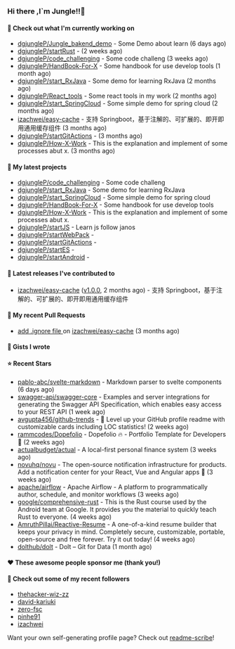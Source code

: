 ### Hi there ,I`m Jungle!!👋

#### 👷 Check out what I'm currently working on

- [dgjungleP/Jungle_bakend_demo](https://github.com/dgjungleP/Jungle_bakend_demo) - Some Demo about learn (6 days ago)
- [dgjungleP/startRust](https://github.com/dgjungleP/startRust) -  (2 weeks ago)
- [dgjungleP/code_challenging](https://github.com/dgjungleP/code_challenging) - Some code challeng (3 weeks ago)
- [dgjungleP/HandBook-For-X](https://github.com/dgjungleP/HandBook-For-X) - Some handbook for use develop tools (1 month ago)
- [dgjungleP/start_RxJava](https://github.com/dgjungleP/start_RxJava) - Some demo for learning RxJava (2 months ago)
- [dgjungleP/React_tools](https://github.com/dgjungleP/React_tools) - Some react tools in my work (2 months ago)
- [dgjungleP/start_SpringCloud](https://github.com/dgjungleP/start_SpringCloud) - Some simple demo for spring cloud  (2 months ago)
- [izachwei/easy-cache](https://github.com/izachwei/easy-cache) - 支持 Springboot，基于注解的、可扩展的、即开即用通用缓存组件 (3 months ago)
- [dgjungleP/startGitActions](https://github.com/dgjungleP/startGitActions) -  (3 months ago)
- [dgjungleP/How-X-Work](https://github.com/dgjungleP/How-X-Work) - This is the explanation and implement of some processes abut x. (3 months ago)

#### 🌱 My latest projects

- [dgjungleP/code_challenging](https://github.com/dgjungleP/code_challenging) - Some code challeng
- [dgjungleP/start_RxJava](https://github.com/dgjungleP/start_RxJava) - Some demo for learning RxJava
- [dgjungleP/start_SpringCloud](https://github.com/dgjungleP/start_SpringCloud) - Some simple demo for spring cloud 
- [dgjungleP/HandBook-For-X](https://github.com/dgjungleP/HandBook-For-X) - Some handbook for use develop tools
- [dgjungleP/How-X-Work](https://github.com/dgjungleP/How-X-Work) - This is the explanation and implement of some processes abut x.
- [dgjungleP/startJS](https://github.com/dgjungleP/startJS) - Learn js follow janos
- [dgjungleP/startWebPack](https://github.com/dgjungleP/startWebPack) - 
- [dgjungleP/startGitActions](https://github.com/dgjungleP/startGitActions) - 
- [dgjungleP/startES](https://github.com/dgjungleP/startES) - 
- [dgjungleP/startAndroid](https://github.com/dgjungleP/startAndroid) - 

#### 🔭 Latest releases I've contributed to

- [izachwei/easy-cache](https://github.com/izachwei/easy-cache) ([v1.0.0](https://github.com/izachwei/easy-cache/releases/tag/v1.0.0), 2 months ago) - 支持 Springboot，基于注解的、可扩展的、即开即用通用缓存组件

#### 🔨 My recent Pull Requests

- [add .ignore file ](https://github.com/izachwei/easy-cache/pull/2) on [izachwei/easy-cache](https://github.com/izachwei/easy-cache) (3 months ago)


#### 📓 Gists I wrote


#### ⭐ Recent Stars

- [pablo-abc/svelte-markdown](https://github.com/pablo-abc/svelte-markdown) - Markdown parser to svelte components (6 days ago)
- [swagger-api/swagger-core](https://github.com/swagger-api/swagger-core) - Examples and server integrations for generating the Swagger API Specification, which enables easy access to your REST API (1 week ago)
- [avgupta456/github-trends](https://github.com/avgupta456/github-trends) - 🚀 Level up your GitHub profile readme with customizable cards including LOC statistics! (2 weeks ago)
- [rammcodes/Dopefolio](https://github.com/rammcodes/Dopefolio) - Dopefolio 🔥 - Portfolio Template for Developers 🚀 (2 weeks ago)
- [actualbudget/actual](https://github.com/actualbudget/actual) - A local-first personal finance system (3 weeks ago)
- [novuhq/novu](https://github.com/novuhq/novu) - The open-source notification infrastructure for products. Add a notification center for your React, Vue and Angular apps 🚀 (3 weeks ago)
- [apache/airflow](https://github.com/apache/airflow) - Apache Airflow - A platform to programmatically author, schedule, and monitor workflows (3 weeks ago)
- [google/comprehensive-rust](https://github.com/google/comprehensive-rust) - This is the Rust course used by the Android team at Google. It provides you the material to quickly teach Rust to everyone. (4 weeks ago)
- [AmruthPillai/Reactive-Resume](https://github.com/AmruthPillai/Reactive-Resume) - A one-of-a-kind resume builder that keeps your privacy in mind. Completely secure, customizable, portable, open-source and free forever. Try it out today! (4 weeks ago)
- [dolthub/dolt](https://github.com/dolthub/dolt) - Dolt – Git for Data (1 month ago)

#### ❤️ These awesome people sponsor me (thank you!)


#### 👯 Check out some of my recent followers

- [thehacker-wiz-zz](https://github.com/thehacker-wiz-zz)
- [david-kariuki](https://github.com/david-kariuki)
- [zero-fsc](https://github.com/zero-fsc)
- [pinhe91](https://github.com/pinhe91)
- [izachwei](https://github.com/izachwei)

Want your own self-generating profile page? Check out [readme-scribe](https://github.com/muesli/readme-scribe)!
